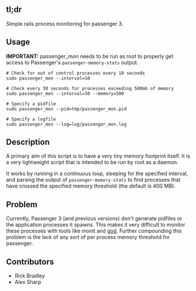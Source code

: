 ## tl;dr ##

Simple rails process monitoring for passenger 3.

## Usage ##

**IMPORTANT:** passenger_mon needs to be run as root to properly get access to Passenger's
`passenger-memory-stats` output.

    # Check for out of control processes every 10 seconds
    sudo passenger_mon --interval=10

    # Check every 30 seconds for processes exceeding 500mb of memory
    sudo passenger_mon --interval=30 --memory=500

    # Specify a pidfile
    sudo passenger_mon --pid=tmp/passenger_mon.pid

    # Specify a logfile
    sudo passenger_mon --log=log/passenger_mon.log

## Description ##

A primary aim of this script is to have a very tiny memory footprint itself.
It is a very lightweight script that is intended to be run by root as a daemon.

It works by running in a continuous loop, sleeping for the specified interval,
and parsing the output of `passenger-memory-stats` to find processes that have
crossed the specified memory threshold (the default is 400 MB).

## Problem ##

Currently, Passenger 3 (and previous versions) don't generate pidfiles or the
application processes it spawns. This makes it very difficult to monitor these
processes with tools like monit and [god](http://github.com/mojombo/god). Further
compounding this problem is the lack of any sort of per process memory threshold
for passenger.

## Contributors

* Rick Bradley
* Alex Sharp
